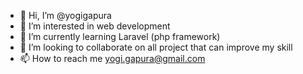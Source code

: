 - 👋 Hi, I’m @yogigapura
- 👀 I’m interested in web development
- 🌱 I’m currently learning Laravel (php framework)
- 💞️ I’m looking to collaborate on all project that can improve my skill
- 📫 How to reach me yogi.gapura@gmail.com

<!---
yogigapura/yogigapura is a ✨ special ✨ repository because its `README.md` (this file) appears on your GitHub profile.
You can click the Preview link to take a look at your changes.
--->
